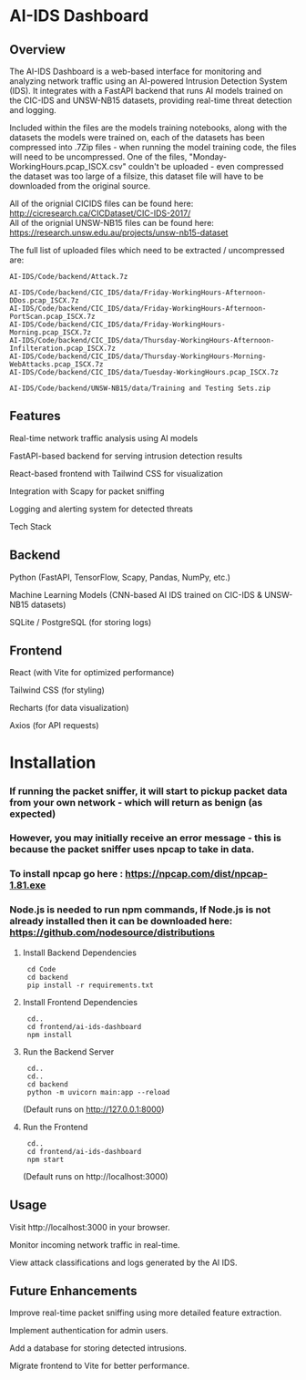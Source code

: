 # AI-IDS Dashboard

## Overview

The AI-IDS Dashboard is a web-based interface for monitoring and analyzing network traffic using an AI-powered Intrusion Detection System (IDS). It integrates with a FastAPI backend that runs AI models trained on the CIC-IDS and UNSW-NB15 datasets, providing real-time threat detection and logging.

Included within the files are the models training notebooks, along with the datasets the models were trained on, each of the datasets has been compressed into .7Zip files - when running the model training code, the files will need to be uncompressed. One of the files, "Monday-WorkingHours.pcap_ISCX.csv" couldn't be uploaded - even compressed the dataset was too large of a filsize, this dataset file will have to be downloaded from the original source. 

All of the orignial CICIDS files can be found here: http://cicresearch.ca/CICDataset/CIC-IDS-2017/ <br/>
All of the orignial UNSW-NB15 files can be found here: https://research.unsw.edu.au/projects/unsw-nb15-dataset 


The full list of uploaded files which need to be extracted / uncompressed are:

    AI-IDS/Code/backend/Attack.7z
    
    AI-IDS/Code/backend/CIC_IDS/data/Friday-WorkingHours-Afternoon-DDos.pcap_ISCX.7z
    AI-IDS/Code/backend/CIC_IDS/data/Friday-WorkingHours-Afternoon-PortScan.pcap_ISCX.7z
    AI-IDS/Code/backend/CIC_IDS/data/Friday-WorkingHours-Morning.pcap_ISCX.7z
    AI-IDS/Code/backend/CIC_IDS/data/Thursday-WorkingHours-Afternoon-Infilteration.pcap_ISCX.7z
    AI-IDS/Code/backend/CIC_IDS/data/Thursday-WorkingHours-Morning-WebAttacks.pcap_ISCX.7z
    AI-IDS/Code/backend/CIC_IDS/data/Tuesday-WorkingHours.pcap_ISCX.7z
    
    AI-IDS/Code/backend/UNSW-NB15/data/Training and Testing Sets.zip


## Features

  Real-time network traffic analysis using AI models
  
  FastAPI-based backend for serving intrusion detection results
  
  React-based frontend with Tailwind CSS for visualization
  
  Integration with Scapy for packet sniffing
  
  Logging and alerting system for detected threats
  
  Tech Stack


## Backend

  Python (FastAPI, TensorFlow, Scapy, Pandas, NumPy, etc.)
  
  Machine Learning Models (CNN-based AI IDS trained on CIC-IDS & UNSW-NB15 datasets)
  
  SQLite / PostgreSQL (for storing logs)


## Frontend

  React (with Vite for optimized performance)
  
  Tailwind CSS (for styling)
  
  Recharts (for data visualization)
  
  Axios (for API requests)



# Installation

### If running the packet sniffer, it will start to pickup packet data from your own network - which will return as benign (as expected)
### However, you may initially receive an error message - this is because the packet sniffer uses npcap to take in data.
### To install npcap go here : https://npcap.com/dist/npcap-1.81.exe
### Node.js is needed to run npm commands, If Node.js is not already installed then it can be downloaded here: https://github.com/nodesource/distributions

1. Install Backend Dependencies

        cd Code
        cd backend 
        pip install -r requirements.txt 

2. Install Frontend Dependencies

        cd.. 
        cd frontend/ai-ids-dashboard 
        npm install 
 
3. Run the Backend Server

        cd.. 
        cd.. 
        cd backend 
        python -m uvicorn main:app --reload 

    (Default runs on http://127.0.0.1:8000)<br/>

4. Run the Frontend

        cd..
        cd frontend/ai-ids-dashboard
        npm start

    (Default runs on http://localhost:3000)<br/>



## Usage

Visit http://localhost:3000 in your browser.

Monitor incoming network traffic in real-time.

View attack classifications and logs generated by the AI IDS.



## Future Enhancements

Improve real-time packet sniffing using more detailed feature extraction.

Implement authentication for admin users.

Add a database for storing detected intrusions.

Migrate frontend to Vite for better performance.

